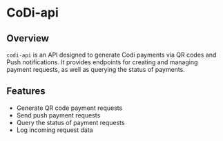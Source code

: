 # CoDi-api

## Overview

`codi-api` is an API designed to generate Codi payments via QR codes and Push notifications. It provides endpoints for creating and managing payment requests, as well as querying the status of payments.

## Features

- Generate QR code payment requests
- Send push payment requests
- Query the status of payment requests
- Log incoming request data
